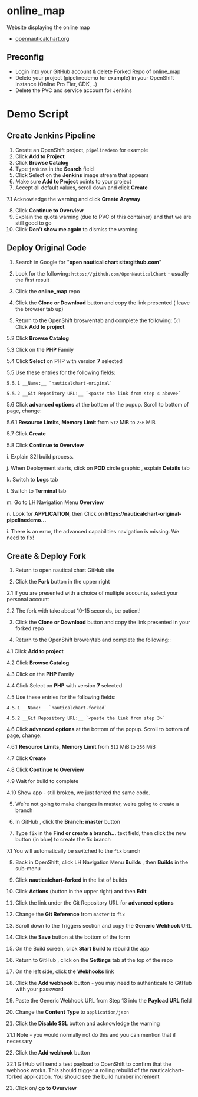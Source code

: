 online_map
==========

Website displaying the online map
* [opennauticalchart.org](http://opennauticalchart.org)

## Preconfig* Login into your GitHub account & delete Forked Repo of online_map* Delete your project (pipelinedemo for example) in your OpenShift Instance (Online Pro Tier, CDK, ..)* Delete the PVC and service account for Jenkins

# Demo Script

## Create Jenkins Pipeline1. Create an OpenShift project, `pipelinedemo` for example2. Click __Add to Project__3. Click __Browse Catalog__4. Type `jenkins` in the __Search__ field5. Click Select on the __Jenkins__ image stream that appears
6. Make sure __Add to Project__ points to your project7. Accept all default values, scroll down and click __Create__

 7.1 Acknowledge the warning and click __Create Anyway__
 8. Click __Continue to Overview__9. Explain the quota warning (due to PVC of this container) and that we are still good to go10. Click __Don’t show me again__ to dismiss the warning

## Deploy Original Code1. Search in Google for "__open nautical chart site:github.com__"
2. Look for the following: `https://github.com/OpenNauticalChart` - usually the first result
3. Click the __online_map__ repo
4. Click the __Clone or Download__ button and copy the link presented ( leave the browser tab up)
5. Return to the OpenShift broswer/tab and complete the following:
  5.1 Click __Add to project__
    5.2 Click __Browse Catalog__
    5.3 Click on the __PHP__ Family
    5.4 Click __Select__ on PHP with version __7__ selected
    5.5 Use these entries for the following fields:
     5.5.1 __Name:__ `nauticalchart-original`
      5.5.2 __Git Repository URL:__ `<paste the link from step 4 above>`
     5.6 Click __advanced options__ at the bottom of the popup. Scroll to bottom of page, change:
   5.6.1 __Resource Limits, Memory Limit__ from `512` MiB to `256` MiB
   5.7 Click __Create__
  5.8 Click __Continue to Overview__
i. Explain S2I build process.
j. When Deployment starts, click on __POD__ circle graphic , explain __Details__ tab
k. Switch to __Logs__ tab
l. Switch to __Terminal__ tab
m. Go to LH Navigation Menu __Overview__
n. Look for __APPLICATION__, then Click on __https://nauticalchart-original-pipelinedemo...__ 
i. There is an error, the advanced capabilities navigation is missing. We need to fix!

## Create & Deploy Fork1. Return to open nautical chart GitHub site
 2. Click the __Fork__ button in the upper right
  2.1 If you are presented with a choice of multiple accounts, select your personal account
  2.2 The fork with take about 10-15 seconds, be patient!
3. Click the __Clone or Download__ button and copy the link presented in your forked repo
4. Return to the OpenShift brower/tab and complete the following::
  4.1 Click __Add to project__
    4.2 Click __Browse Catalog__
    4.3 Click on the __PHP__ Family
    4.4 Click Select on __PHP__ with version __7__ selected
    4.5 Use these entries for the following fields:
      4.5.1 __Name:__ `nauticalchart-forked`
        4.5.2 __Git Repository URL:__ `<paste the link from step 3>`
    
  4.6 Click __advanced options__ at the bottom of the popup. Scroll to bottom of page, change:
    4.6.1 __Resource Limits, Memory Limit__ from `512` MiB to `256` MiB
    4.7 Click __Create__
  4.8 Click __Continue to Overview__
  4.9 Wait for build to complete
  4.10 Show app - still broken, we just forked the same code.
5. We’re not going to make changes in master, we’re going to create a branch
 6. In GitHub , click the __Branch: master__ button
7. Type `fix` in the __Find or create a branch...__
text field, then click the new button (in blue) to create the fix branch
  7.1 You will automatically be switched to the `fix` branch
  8. Back in OpenShift, click LH Navigation Menu __Builds__ , then __Builds__ in the sub-menu
9. Click __nauticalchart-forked__ in the list of builds
10. Click __Actions__ (button in the upper right) and then __Edit__
11. Click the link under the Git Repository URL for __advanced options__
12. Change the __Git Reference__ from `master` to `fix`
13. Scroll down to the Triggers section and copy the __Generic Webhook__ URL
14. Click the __Save__ button at the bottom of the form
15. On the Build screen, click __Start Build__ to rebuild the app
16. Return to GitHub , click on the __Settings__ tab at the top of the repo
17. On the left side, click the __Webhooks__ link
18. Click the __Add webhook__ button - you may need to authenticate to GitHub with your password
19. Paste the Generic Webhook URL from Step 13 into the __Payload URL__ field
20. Change the __Content Type__ to `application/json`
21. Click the __Disable SSL__ button and acknowledge the warning
  21.1 Note - you would normally not do this and you can mention that if necessary
22. Click the __Add webhook__ button
  22.1 GitHub will send a test payload to OpenShift to confirm that the webhook works. This shouldtrigger a rolling rebuild of the nauticalchart-forked application. You should see the buildnumber increment

23. Click on/ __go to Overview__